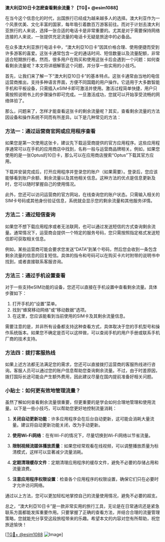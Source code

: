 **澳大利亞10日卡怎麽查看剩余流量？【TG💪+ @esim1088】**

在当今这个信息化的时代，出国旅行已经成为越来越多人的选择。澳大利亚作为一个风景优美、文化丰富的国家，每年吸引着数百万游客前往。而对于计划去澳大利亚旅行的人来说，选择一张合适的电话卡是非常重要的。尤其是对于需要保持网络连接的人来说，一张提供充足流量的电话卡无疑是旅途中的必备品。

在众多澳大利亚旅行电话卡中，“澳大利亞10日卡”因其价格合理、使用便捷而受到许多游客的喜爱。这张卡通常包含一定的通话时间、短信数量以及流量配额，非常适合短期旅行者。然而，很多用户在购买和使用这张卡后会遇到一个问题：如何查看剩余流量呢？本文将详细解答这个问题，并分享一些实用的小技巧。

首先，让我们来了解一下“澳大利亞10日卡”的基本特点。这张卡通常由当地的电信运营商推出，支持多种语言界面，方便不同国籍的用户操作。它适用于大多数智能手机和平板设备，只需插入eSIM卡即可激活并使用。激活过程简单快捷，用户只需按照说明书上的步骤操作即可完成。一旦激活成功，您就可以开始享受流畅的网络体验了。

那么，问题来了，怎样才能查看这张卡的剩余流量呢？其实，查看剩余流量的方法因设备和操作系统不同而有所差异。以下是几种常见的方法：

### 方法一：通过运营商官网或应用程序查看

如果您是第一次使用这张卡，建议先下载运营商提供的官方应用程序。这些应用程序通常可以在手机的应用商店中找到，名称一般与运营商品牌相关。例如，如果您使用的是一张Optus的10日卡，那么可以在应用商店搜索“Optus”下载其官方应用。

下载并安装完成后，打开应用程序并登录您的账户（如果需要）。登录后，您应该能够看到账户余额、剩余流量以及其他相关信息。这种方法的优点是信息更新及时，您可以随时掌握自己的使用情况。

此外，您还可以访问运营商的官方网站，在线查询您的账户状态。只需输入相关的SIM卡号码或其他身份验证信息，系统就会显示您的剩余流量和其他服务详情。

### 方法二：通过短信查询

如果您不想下载应用程序或者无法联网，也可以通过发送短信的方式查询剩余流量。通常情况下，运营商会提供一个特定的服务号码，您只需按照指定格式发送短信即可获取相关信息。

例如，某些运营商可能会要求您发送“DATA”到某个号码，然后您会收到一条包含剩余流量的信息的回复短信。具体的指令和号码可以在购买卡片时附带的说明书中找到，或者直接联系客服咨询。

### 方法三：通过手机设置查看

对于一些支持eSIM功能的设备，您还可以直接在手机设置中查看剩余流量。具体步骤如下：

1. 打开手机的“设置”菜单。
2. 找到“蜂窝移动网络”或“移动数据”选项。
3. 在这里，您应该能看到当前使用的SIM卡及其剩余流量信息。

需要注意的是，并非所有设备都支持这种查看方式，具体取决于您的手机型号和操作系统版本。如果您不确定是否可以这样做，可以查阅手机的用户手册或联系手机厂商的技术支持。

### 方法四：拨打客服热线

如果上述方法都无法满足您的需求，您还可以直接拨打运营商的客服热线进行咨询。客服人员可以通过您的账户信息帮助您查询剩余流量。不过，由于时差原因，拨打国际长途可能会产生额外费用，因此建议尽量在国内提前准备好相关问题。

### 小贴士：如何更有效地管理流量？

虽然了解如何查看剩余流量很重要，但更重要的是学会如何合理地管理和使用流量。以下是一些小技巧，可以帮助您更好地控制流量消耗：

1. **关闭自动更新功能**：许多应用程序会在后台自动更新，这可能会消耗大量流量。建议将自动更新功能关闭，改为手动更新。

2. **使用Wi-Fi网络**：在有Wi-Fi的情况下，尽量切换到Wi-Fi网络以节省流量。

3. **限制视频流媒体播放质量**：如果您经常观看在线视频，可以调整播放质量为标清模式，这样可以显著减少流量消耗。

4. **定期清理缓存文件**：定期清理应用程序的缓存文件，避免不必要的存储占用和流量浪费。

5. **注意应用程序权限设置**：检查各个应用程序的权限设置，确保它们只在必要时才允许访问网络。

通过以上方法，您可以更加轻松地掌控自己的流量使用情况，避免不必要的超支。

总之，“澳大利亞10日卡”是一款非常实用的旅行工具，无论是在日常通讯还是紧急联系方面都能发挥重要作用。只要掌握了正确的查看方法，并结合合理的流量管理策略，您就能充分享受这段旅程带来的乐趣。希望本文的内容对您有所帮助，祝您旅途愉快！

[[TG💪+ @esim1088](https://t.me/s/esim1088) ![Image](https://i.postimg.cc/4NQfJmqS/Snipaste-2025-05-13-00-14-12.png)]